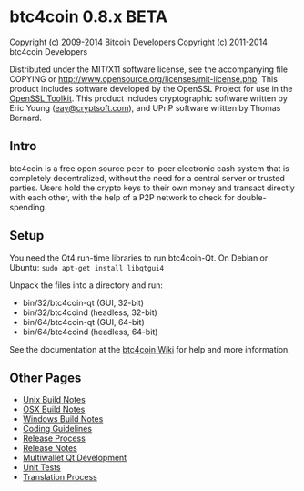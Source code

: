 btc4coin 0.8.x BETA
====================

Copyright (c) 2009-2014 Bitcoin Developers
Copyright (c) 2011-2014 btc4coin Developers

Distributed under the MIT/X11 software license, see the accompanying
file COPYING or http://www.opensource.org/licenses/mit-license.php.
This product includes software developed by the OpenSSL Project for use in the [OpenSSL Toolkit](http://www.openssl.org/). This product includes
cryptographic software written by Eric Young ([eay@cryptsoft.com](mailto:eay@cryptsoft.com)), and UPnP software written by Thomas Bernard.


Intro
---------------------
btc4coin is a free open source peer-to-peer electronic cash system that is
completely decentralized, without the need for a central server or trusted
parties.  Users hold the crypto keys to their own money and transact directly
with each other, with the help of a P2P network to check for double-spending.


Setup
---------------------
You need the Qt4 run-time libraries to run btc4coin-Qt. On Debian or Ubuntu:
	`sudo apt-get install libqtgui4`

Unpack the files into a directory and run:

- bin/32/btc4coin-qt (GUI, 32-bit)
- bin/32/btc4coind (headless, 32-bit)
- bin/64/btc4coin-qt (GUI, 64-bit)
- bin/64/btc4coind (headless, 64-bit)

See the documentation at the [btc4coin Wiki](http://btc4coin.info)
for help and more information.


Other Pages
---------------------
- [Unix Build Notes](build-unix.md)
- [OSX Build Notes](build-osx.md)
- [Windows Build Notes](build-msw.md)
- [Coding Guidelines](coding.md)
- [Release Process](release-process.md)
- [Release Notes](release-notes.md)
- [Multiwallet Qt Development](multiwallet-qt.md)
- [Unit Tests](unit-tests.md)
- [Translation Process](translation_process.md)
